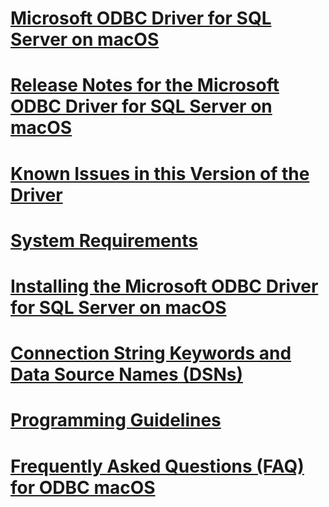 # [Microsoft ODBC Driver for SQL Server on macOS](microsoft-odbc-driver-for-sql-server-on-mac.md)
# [Release Notes for the Microsoft ODBC Driver for SQL Server on macOS](release-notes.md)
# [Known Issues in this Version of the Driver](known-issues-in-this-version-of-the-driver.md)
# [System Requirements](system-requirements.md)
# [Installing the Microsoft ODBC Driver for SQL Server on macOS](installing-the-microsoft-odbc-driver-for-sql-server-on-macos.md)
# [Connection String Keywords and Data Source Names (DSNs)](connection-string-keywords-and-data-source-names-dsns.md)
# [Programming Guidelines](programming-guidelines.md)
# [Frequently Asked Questions (FAQ) for ODBC macOS](frequently-asked-questions-for-odbc-macos.md)
